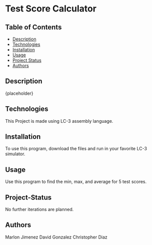 # Test Score Calculator

## Table of Contents

* [Description](#Description)
* [Technologies](#Technologies)
* [Installation](#Installation)
* [Usage](#Usage)
* [Project Status](#Project-Status)
* [Authors](#Authors)

## Description
{placeholder}

## Technologies
This Project is made using LC-3 assembly language.

## Installation
To use this program, download the files and run in your favorite LC-3 simulator.

## Usage
Use this program to find the min, max, and average for 5 test scores.

## Project-Status
No further iterations are planned.

## Authors
Marlon Jimenez
David Gonzalez
Christopher Diaz
